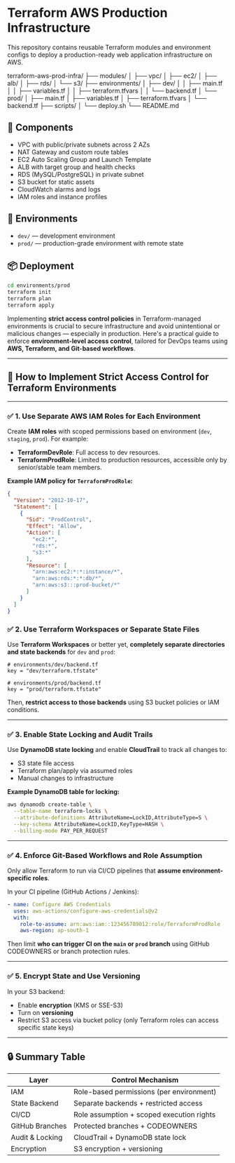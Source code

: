 # Terraform AWS Production Infrastructure

This repository contains reusable Terraform modules and environment configs to deploy a production-ready web application infrastructure on AWS.

terraform-aws-prod-infra/
├── modules/
│   ├── vpc/
│   ├── ec2/
│   ├── alb/
│   ├── rds/
│   └── s3/
├── environments/
│   ├── dev/
│   │   ├── main.tf
│   │   ├── variables.tf
│   │   ├── terraform.tfvars
│   │   └── backend.tf
│   └── prod/
│       ├── main.tf
│       ├── variables.tf
│       ├── terraform.tfvars
│       └── backend.tf
├── scripts/
│   └── deploy.sh
└── README.md


## 🔧 Components

- VPC with public/private subnets across 2 AZs
- NAT Gateway and custom route tables
- EC2 Auto Scaling Group and Launch Template
- ALB with target group and health checks
- RDS (MySQL/PostgreSQL) in private subnet
- S3 bucket for static assets
- CloudWatch alarms and logs
- IAM roles and instance profiles

## 🚀 Environments

- `dev/` — development environment
- `prod/` — production-grade environment with remote state

## 📦 Deployment

```bash
cd environments/prod
terraform init
terraform plan
terraform apply

```
Implementing **strict access control policies** in Terraform-managed environments is crucial to secure infrastructure and avoid unintentional or malicious changes — especially in production. Here's a practical guide to enforce **environment-level access control**, tailored for DevOps teams using **AWS, Terraform, and Git-based workflows**.

---

## 🔐 How to Implement Strict Access Control for Terraform Environments

---

### ✅ 1. **Use Separate AWS IAM Roles for Each Environment**

Create **IAM roles** with scoped permissions based on environment (`dev`, `staging`, `prod`). For example:

* **TerraformDevRole**: Full access to dev resources.
* **TerraformProdRole**: Limited to production resources, accessible only by senior/stable team members.

**Example IAM policy for `TerraformProdRole`:**

```json
{
  "Version": "2012-10-17",
  "Statement": [
    {
      "Sid": "ProdControl",
      "Effect": "Allow",
      "Action": [
        "ec2:*",
        "rds:*",
        "s3:*"
      ],
      "Resource": [
        "arn:aws:ec2:*:*:instance/*",
        "arn:aws:rds:*:*:db/*",
        "arn:aws:s3:::prod-bucket/*"
      ]
    }
  ]
}
```

### ✅ 2. **Use Terraform Workspaces or Separate State Files**

Use **Terraform Workspaces** or better yet, **completely separate directories and state backends** for `dev` and `prod`:

```hcl
# environments/dev/backend.tf
key = "dev/terraform.tfstate"

# environments/prod/backend.tf
key = "prod/terraform.tfstate"
```

Then, **restrict access to those backends** using S3 bucket policies or IAM conditions.

---

### ✅ 3. **Enable State Locking and Audit Trails**

Use **DynamoDB state locking** and enable **CloudTrail** to track all changes to:

* S3 state file access
* Terraform plan/apply via assumed roles
* Manual changes to infrastructure

**Example DynamoDB table for locking:**

```bash
aws dynamodb create-table \
  --table-name terraform-locks \
  --attribute-definitions AttributeName=LockID,AttributeType=S \
  --key-schema AttributeName=LockID,KeyType=HASH \
  --billing-mode PAY_PER_REQUEST
```

---

### ✅ 4. **Enforce Git-Based Workflows and Role Assumption**

Only allow Terraform to run via CI/CD pipelines that **assume environment-specific roles**.

In your CI pipeline (GitHub Actions / Jenkins):

```yaml
- name: Configure AWS Credentials
  uses: aws-actions/configure-aws-credentials@v2
  with:
    role-to-assume: arn:aws:iam::123456789012:role/TerraformProdRole
    aws-region: ap-south-1
```

Then limit **who can trigger CI on the `main` or `prod` branch** using GitHub CODEOWNERS or branch protection rules.

---



### ✅ 5. **Encrypt State and Use Versioning**

In your S3 backend:

* Enable **encryption** (KMS or SSE-S3)
* Turn on **versioning**
* Restrict S3 access via bucket policy (only Terraform roles can access specific state keys)

---



## 🔒 Summary Table

| Layer           | Control Mechanism                         |
| --------------- | ----------------------------------------- |
| IAM             | Role-based permissions (per environment)  |
| State Backend   | Separate backends + restricted access     |
| CI/CD           | Role assumption + scoped execution rights |
| GitHub Branches | Protected branches + CODEOWNERS           |
| Audit & Locking | CloudTrail + DynamoDB state lock          |
| Encryption      | S3 encryption + versioning                |




